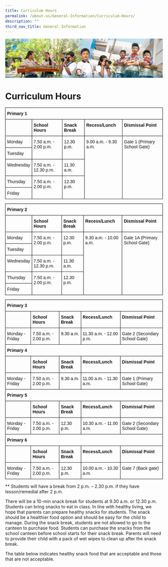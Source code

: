 ```yaml
---
title: Curriculum Hours
permalink: /about-us/General-Information/Curriculum-Hours/
description: ""
third_nav_title: General Information
---
```

![](/images/AboutUs.jpg)

Curriculum Hours
================

<style type="text/css">
.tg  {border-collapse:collapse;border-spacing:0;}
.tg td{border-color:black;border-style:solid;border-width:1px;font-family:Arial, sans-serif;font-size:14px;
  overflow:hidden;padding:10px 5px;word-break:normal;}
.tg th{border-color:black;border-style:solid;border-width:1px;font-family:Arial, sans-serif;font-size:14px;
  font-weight:normal;overflow:hidden;padding:10px 5px;word-break:normal;}
.tg .tg-clkh{color:#121212;font-weight:bold;text-align:left;vertical-align:top}
.tg .tg-kk00{color:#121212;text-align:left;vertical-align:top}
</style>
<table class="tg">
<thead>
  <tr>
    <th class="tg-clkh" colspan="5">Primary 1</th>
  </tr>
</thead>
<tbody>
  <tr>
    <td class="tg-kk00"></td>
    <td class="tg-clkh">School Hours</td>
    <td class="tg-clkh">Snack Break</td>
    <td class="tg-clkh">Recess/Lunch</td>
    <td class="tg-clkh">Dismissal Point</td>
  </tr>
  <tr>
    <td class="tg-kk00"><span style="font-weight:normal;color:#121212">Monday</span></td>
    <td class="tg-kk00" rowspan="2"><span style="font-weight:normal;color:#121212">7.50 a.m. - 2.00 p.m.</span></td>
    <td class="tg-kk00" rowspan="2"><span style="font-weight:normal;color:#121212">12.30 p.m.</span><br></td>
    <td class="tg-kk00" rowspan="5"><span style="font-weight:normal;color:#121212">9.00 a.m. - 9.30 a.m.</span><br></td>
    <td class="tg-kk00" rowspan="5"><span style="font-weight:normal;color:#121212">Gate 1 (Primary School Gate)</span><br></td>
  </tr>
  <tr>
    <td class="tg-kk00"><span style="font-weight:normal;color:#121212">Tuesday</span></td>
  </tr>
  <tr>
    <td class="tg-kk00"><span style="font-weight:normal;color:#121212">Wednesday</span></td>
    <td class="tg-kk00"><span style="font-weight:normal;color:#121212">7.50 a.m. - 12.30 p.m.</span></td>
    <td class="tg-kk00"><span style="font-weight:normal;color:#121212">11.30 a.m.</span></td>
  </tr>
  <tr>
    <td class="tg-kk00"><span style="font-weight:normal;color:#121212">Thursday</span></td>
    <td class="tg-kk00" rowspan="2"><span style="font-weight:normal;color:#121212">7.50 a.m. - </span>2.00 p.m.</td>
    <td class="tg-kk00" rowspan="2"><span style="font-weight:normal;color:#121212">12.30 p.m.</span><br></td>
  </tr>
  <tr>
    <td class="tg-kk00"><span style="font-weight:normal;color:#121212">Friday</span></td>
  </tr>
</tbody>
</table>


<style type="text/css">
.tg  {border-collapse:collapse;border-spacing:0;}
.tg td{border-color:black;border-style:solid;border-width:1px;font-family:Arial, sans-serif;font-size:14px;
  overflow:hidden;padding:10px 5px;word-break:normal;}
.tg th{border-color:black;border-style:solid;border-width:1px;font-family:Arial, sans-serif;font-size:14px;
  font-weight:normal;overflow:hidden;padding:10px 5px;word-break:normal;}
.tg .tg-clkh{color:#121212;font-weight:bold;text-align:left;vertical-align:top}
.tg .tg-kk00{color:#121212;text-align:left;vertical-align:top}
</style>
<table class="tg">
<thead>
  <tr>
    <th class="tg-clkh" colspan="5">Primary 2</th>
  </tr>
</thead>
<tbody>
  <tr>
    <td class="tg-kk00"></td>
    <td class="tg-clkh">School Hours</td>
    <td class="tg-clkh">Snack Break</td>
    <td class="tg-clkh">Recess/Lunch</td>
    <td class="tg-clkh">Dismissal Point</td>
  </tr>
  <tr>
    <td class="tg-kk00"><span style="font-weight:normal;color:#121212">Monday</span></td>
    <td class="tg-kk00" rowspan="2"><span style="font-weight:normal;color:#121212">7.50 a.m. - 2.00 p.m.</span></td>
    <td class="tg-kk00" rowspan="2"><span style="font-weight:normal;color:#121212">12.30 p.m.</span><br></td>
    <td class="tg-kk00" rowspan="5"><span style="font-weight:normal;color:#121212">9.30 a.m. - 10.00 a.m.</span><br></td>
    <td class="tg-kk00" rowspan="5"><span style="font-weight:normal;color:#121212">Gate 1A (Primary School Gate)</span><br></td>
  </tr>
  <tr>
    <td class="tg-kk00"><span style="font-weight:normal;color:#121212">Tuesday</span></td>
  </tr>
  <tr>
    <td class="tg-kk00"><span style="font-weight:normal;color:#121212">Wednesday</span></td>
    <td class="tg-kk00"><span style="font-weight:normal;color:#121212">7.50 a.m. - 12.30 p.m.</span></td>
    <td class="tg-kk00"><span style="font-weight:normal;color:#121212">11.30 a.m.</span></td>
  </tr>
  <tr>
    <td class="tg-kk00"><span style="font-weight:normal;color:#121212">Thursday</span></td>
    <td class="tg-kk00" rowspan="2"><span style="font-weight:normal;color:#121212">7.50 a.m. - 2.00 p.m.</span></td>
    <td class="tg-kk00" rowspan="2"><span style="font-weight:normal;color:#121212">12.30 p.m.</span><br></td>
  </tr>
  <tr>
    <td class="tg-kk00"><span style="font-weight:normal;color:#121212">Friday</span></td>
  </tr>
</tbody>
</table>


<style type="text/css">
.tg  {border-collapse:collapse;border-spacing:0;}
.tg td{border-color:black;border-style:solid;border-width:1px;font-family:Arial, sans-serif;font-size:14px;
  overflow:hidden;padding:10px 5px;word-break:normal;}
.tg th{border-color:black;border-style:solid;border-width:1px;font-family:Arial, sans-serif;font-size:14px;
  font-weight:normal;overflow:hidden;padding:10px 5px;word-break:normal;}
.tg .tg-clkh{color:#121212;font-weight:bold;text-align:left;vertical-align:top}
.tg .tg-kk00{color:#121212;text-align:left;vertical-align:top}
</style>
<table class="tg">
<thead>
  <tr>
    <th class="tg-clkh" colspan="5">Primary 3 </th>
  </tr>
</thead>
<tbody>
  <tr>
    <td class="tg-kk00"></td>
    <td class="tg-clkh">School Hours</td>
    <td class="tg-clkh">Snack Break</td>
    <td class="tg-clkh">Recess/Lunch</td>
    <td class="tg-clkh">Dismissal Point</td>
  </tr>
  <tr>
    <td class="tg-kk00"><span style="font-weight:normal;color:#121212">Monday - Friday</span></td>
    <td class="tg-kk00"><span style="font-weight:normal;color:#121212">7.50 a.m. - </span>2.00 p.m.</td>
    <td class="tg-kk00"><span style="font-weight:normal;color:#121212">9.30 a.m.</span></td>
    <td class="tg-kk00"><span style="font-weight:normal;color:#121212">11.30 a.m. - 12.00 p.m.</span></td>
    <td class="tg-kk00"><span style="font-weight:normal;color:#121212">Gate 2 (Secondary School Gate)</span><br></td>
  </tr>
  <tr>
    <td class="tg-clkh" colspan="5">Primary 4</td>
  </tr>
  <tr>
    <td class="tg-kk00"></td>
    <td class="tg-clkh">School Hours</td>
    <td class="tg-clkh">Snack Break</td>
    <td class="tg-clkh">Recess/Lunch</td>
    <td class="tg-clkh">Dismissal Point</td>
  </tr>
  <tr>
    <td class="tg-kk00"><span style="font-weight:normal;color:#121212">Monday - Friday</span></td>
    <td class="tg-kk00"><span style="font-weight:normal;color:#121212">7.50 a.m. - </span>2.00 p.m.</td>
    <td class="tg-kk00"><span style="font-weight:normal;color:#121212">9.30 a.m.</span></td>
    <td class="tg-kk00"><span style="font-weight:normal;color:#121212">11.00 a.m. - 11.30 a.m.</span></td>
    <td class="tg-kk00"><span style="font-weight:normal;color:#121212">Gate 1 (Primary School Gate)</span></td>
  </tr>
  <tr>
    <td class="tg-clkh" colspan="5">Primary 5</td>
  </tr>
  <tr>
    <td class="tg-kk00"></td>
    <td class="tg-clkh">School Hours</td>
    <td class="tg-clkh">Snack Break</td>
    <td class="tg-clkh">Recess/Lunch</td>
    <td class="tg-clkh">Dismissal Point</td>
  </tr>
  <tr>
    <td class="tg-kk00"><span style="font-weight:normal;color:#121212">Monday - Friday</span></td>
    <td class="tg-kk00"><span style="font-weight:normal;color:#121212">7.50 a.m. - </span>2.00 p.m.</td>
    <td class="tg-kk00"><span style="font-weight:normal;color:#121212">12.30 p.m.</span></td>
    <td class="tg-kk00"><span style="font-weight:normal;color:#121212">10.30 a.m. - 11.00 a.m.</span></td>
    <td class="tg-kk00"><span style="font-weight:normal;color:#121212">Gate 2 (Secondary School Gate)</span></td>
  </tr>
  <tr>
    <td class="tg-clkh" colspan="5">Primary 6</td>
  </tr>
  <tr>
    <td class="tg-kk00"></td>
    <td class="tg-clkh">School Hours</td>
    <td class="tg-clkh">Snack Break</td>
    <td class="tg-clkh">Recess/Lunch</td>
    <td class="tg-clkh">Dismissal Point</td>
  </tr>
  <tr>
    <td class="tg-kk00"><span style="font-weight:normal;color:#121212">Monday - Friday</span></td>
    <td class="tg-kk00"><span style="font-weight:normal;color:#121212">7.50 a.m. - </span>2.00 p.m.</td>
    <td class="tg-kk00"><span style="font-weight:normal;color:#121212">12.30 p.m.</span></td>
    <td class="tg-kk00"><span style="font-weight:normal;color:#121212">10.00 a.m. - 10.30 a.m.</span></td>
    <td class="tg-kk00"><span style="font-weight:normal;color:#121212">Gate 7 (Back gate)</span></td>
  </tr>
</tbody>
</table>


\*\* Students will have a break from 2 p.m. – 2.30 p.m. if they have lesson/remedial after 2 p.m.

  

There will be a 10-min snack break for students at 9.30 a.m. or 12.30 p.m. Students can bring snacks to eat in class. In line with healthy living, we hope that parents can prepare healthy snacks for students. The snack should be a healthier food option and should be easy for the child to manage. During the snack break, students are not allowed to go to the canteen to purchase food. Students can purchase the snacks from the school canteen before school starts for their snack break. Parents will need to provide their child with a pack of wet wipes to clean up after the snack break.

  

The table below indicates healthy snack food that are acceptable and those that are not acceptable.